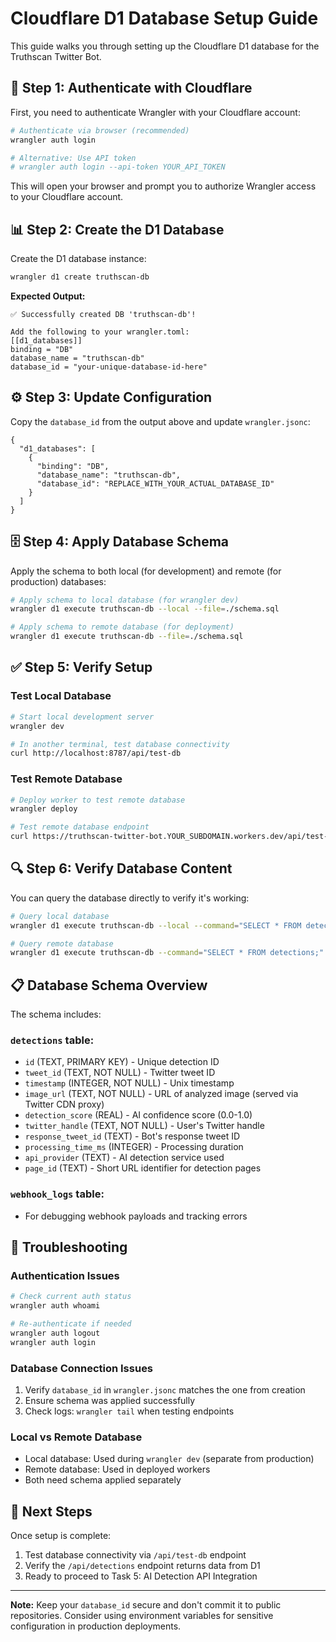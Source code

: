 # Cloudflare D1 Database Setup Guide

This guide walks you through setting up the Cloudflare D1 database for the Truthscan Twitter Bot.

## 🔐 Step 1: Authenticate with Cloudflare

First, you need to authenticate Wrangler with your Cloudflare account:

```bash
# Authenticate via browser (recommended)
wrangler auth login

# Alternative: Use API token
# wrangler auth login --api-token YOUR_API_TOKEN
```

This will open your browser and prompt you to authorize Wrangler access to your Cloudflare account.

## 📊 Step 2: Create the D1 Database

Create the D1 database instance:

```bash
wrangler d1 create truthscan-db
```

**Expected Output:**
```
✅ Successfully created DB 'truthscan-db'!

Add the following to your wrangler.toml:
[[d1_databases]]
binding = "DB"
database_name = "truthscan-db"
database_id = "your-unique-database-id-here"
```

## ⚙️ Step 3: Update Configuration

Copy the `database_id` from the output above and update `wrangler.jsonc`:

```jsonc
{
  "d1_databases": [
    {
      "binding": "DB",
      "database_name": "truthscan-db",
      "database_id": "REPLACE_WITH_YOUR_ACTUAL_DATABASE_ID"
    }
  ]
}
```

## 🗄️ Step 4: Apply Database Schema

Apply the schema to both local (for development) and remote (for production) databases:

```bash
# Apply schema to local database (for wrangler dev)
wrangler d1 execute truthscan-db --local --file=./schema.sql

# Apply schema to remote database (for deployment)
wrangler d1 execute truthscan-db --file=./schema.sql
```

## ✅ Step 5: Verify Setup

### Test Local Database
```bash
# Start local development server
wrangler dev

# In another terminal, test database connectivity
curl http://localhost:8787/api/test-db
```

### Test Remote Database
```bash
# Deploy worker to test remote database
wrangler deploy

# Test remote database endpoint
curl https://truthscan-twitter-bot.YOUR_SUBDOMAIN.workers.dev/api/test-db
```

## 🔍 Step 6: Verify Database Content

You can query the database directly to verify it's working:

```bash
# Query local database
wrangler d1 execute truthscan-db --local --command="SELECT * FROM detections;"

# Query remote database  
wrangler d1 execute truthscan-db --command="SELECT * FROM detections;"
```

## 📋 Database Schema Overview

The schema includes:

### `detections` table:
- `id` (TEXT, PRIMARY KEY) - Unique detection ID
- `tweet_id` (TEXT, NOT NULL) - Twitter tweet ID
- `timestamp` (INTEGER, NOT NULL) - Unix timestamp
- `image_url` (TEXT, NOT NULL) - URL of analyzed image (served via Twitter CDN proxy)
- `detection_score` (REAL) - AI confidence score (0.0-1.0)
- `twitter_handle` (TEXT, NOT NULL) - User's Twitter handle
- `response_tweet_id` (TEXT) - Bot's response tweet ID
- `processing_time_ms` (INTEGER) - Processing duration
- `api_provider` (TEXT) - AI detection service used
- `page_id` (TEXT) - Short URL identifier for detection pages

### `webhook_logs` table:
- For debugging webhook payloads and tracking errors

## 🚨 Troubleshooting

### Authentication Issues
```bash
# Check current auth status
wrangler auth whoami

# Re-authenticate if needed
wrangler auth logout
wrangler auth login
```

### Database Connection Issues
1. Verify `database_id` in `wrangler.jsonc` matches the one from creation
2. Ensure schema was applied successfully
3. Check logs: `wrangler tail` when testing endpoints

### Local vs Remote Database
- Local database: Used during `wrangler dev` (separate from production)
- Remote database: Used in deployed workers
- Both need schema applied separately

## 🎯 Next Steps

Once setup is complete:
1. Test database connectivity via `/api/test-db` endpoint
2. Verify the `/api/detections` endpoint returns data from D1
3. Ready to proceed to Task 5: AI Detection API Integration

---

**Note:** Keep your `database_id` secure and don't commit it to public repositories. Consider using environment variables for sensitive configuration in production deployments. 
